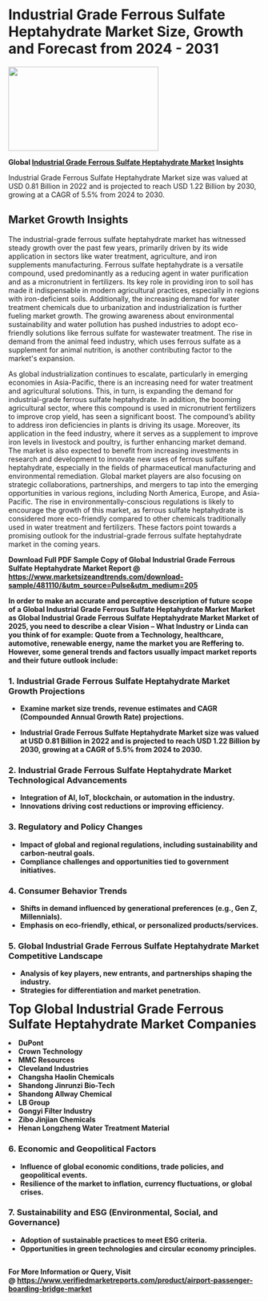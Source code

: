 <H1>Industrial Grade Ferrous Sulfate Heptahydrate Market Size, Growth and Forecast from 2024 - 2031</H1><img class="aligncenter size-medium wp-image-584254" src="https://thirdeyenews.in/wp-content/uploads/2024/09/Global-Market-Research-300x168.jpeg" alt="" width="300" height="168" /><p><strong>Global&nbsp;<a href="https://www.marketsizeandtrends.com/download-sample/481110/&amp;utm_source=Pulse&amp;utm_medium=205">Industrial Grade Ferrous Sulfate Heptahydrate Market</a> Insights</strong></p><p>Industrial Grade Ferrous Sulfate Heptahydrate Market size was valued at USD 0.81 Billion in 2022 and is projected to reach USD 1.22 Billion by 2030, growing at a CAGR of 5.5% from 2024 to 2030.</p><p><h2>Market Growth Insights</h2> <p>The industrial-grade ferrous sulfate heptahydrate market has witnessed steady growth over the past few years, primarily driven by its wide application in sectors like water treatment, agriculture, and iron supplements manufacturing. Ferrous sulfate heptahydrate is a versatile compound, used predominantly as a reducing agent in water purification and as a micronutrient in fertilizers. Its key role in providing iron to soil has made it indispensable in modern agricultural practices, especially in regions with iron-deficient soils. Additionally, the increasing demand for water treatment chemicals due to urbanization and industrialization is further fueling market growth. The growing awareness about environmental sustainability and water pollution has pushed industries to adopt eco-friendly solutions like ferrous sulfate for wastewater treatment. The rise in demand from the animal feed industry, which uses ferrous sulfate as a supplement for animal nutrition, is another contributing factor to the market's expansion.</p> <p><strong></strong></p> <p>As global industrialization continues to escalate, particularly in emerging economies in Asia-Pacific, there is an increasing need for water treatment and agricultural solutions. This, in turn, is expanding the demand for industrial-grade ferrous sulfate heptahydrate. In addition, the booming agricultural sector, where this compound is used in micronutrient fertilizers to improve crop yield, has seen a significant boost. The compound’s ability to address iron deficiencies in plants is driving its usage. Moreover, its application in the feed industry, where it serves as a supplement to improve iron levels in livestock and poultry, is further enhancing market demand. The market is also expected to benefit from increasing investments in research and development to innovate new uses of ferrous sulfate heptahydrate, especially in the fields of pharmaceutical manufacturing and environmental remediation. Global market players are also focusing on strategic collaborations, partnerships, and mergers to tap into the emerging opportunities in various regions, including North America, Europe, and Asia-Pacific. The rise in environmentally-conscious regulations is likely to encourage the growth of this market, as ferrous sulfate heptahydrate is considered more eco-friendly compared to other chemicals traditionally used in water treatment and fertilizers. These factors point towards a promising outlook for the industrial-grade ferrous sulfate heptahydrate market in the coming years.</p> <p><strong></p><p><span class=""><strong>Download Full PDF Sample Copy of Global Industrial Grade Ferrous Sulfate Heptahydrate Market Report</strong> @ <a href="https://www.marketsizeandtrends.com/download-sample/481110/&amp;utm_source=Pulse&amp;utm_medium=205" target="_blank">https://www.marketsizeandtrends.com/download-sample/481110/&amp;utm_source=Pulse&amp;utm_medium=205</a></span></p><p>In order to make an accurate and perceptive description of future scope of a Global&nbsp;Industrial Grade Ferrous Sulfate Heptahydrate Market Market as Global&nbsp;Industrial Grade Ferrous Sulfate Heptahydrate Market Market of 2025, you need to describe a clear Vision &ndash; What Industry or Linda can you think of for example: Quote from a Technology, healthcare, automotive, renewable energy, name the market you are Reffering to. However, some general trends and factors usually impact market reports and their future outlook include:</p><h3>1.&nbsp;<strong>Industrial Grade Ferrous Sulfate Heptahydrate Market Growth Projections</strong></h3><ul><li>Examine market size trends, revenue estimates and CAGR (Compounded Annual Growth Rate) projections.</li><li><p>Industrial Grade Ferrous Sulfate Heptahydrate Market size was valued at USD 0.81 Billion in 2022 and is projected to reach USD 1.22 Billion by 2030, growing at a CAGR of 5.5% from 2024 to 2030.</p></li></ul><h3>2.&nbsp;<strong>Industrial Grade Ferrous Sulfate Heptahydrate Market Technological Advancements</strong></h3><ul><li>Integration of AI, IoT, blockchain, or automation in the industry.</li><li>Innovations driving cost reductions or improving efficiency.</li></ul><h3>3.&nbsp;<strong>Regulatory and Policy Changes</strong></h3><ul><li>Impact of global and regional regulations, including sustainability and carbon-neutral goals.</li><li>Compliance challenges and opportunities tied to government initiatives.</li></ul><h3>4.&nbsp;<strong>Consumer Behavior Trends</strong></h3><ul><li>Shifts in demand influenced by generational preferences (e.g., Gen Z, Millennials).</li><li>Emphasis on eco-friendly, ethical, or personalized products/services.</li></ul><h3>5.&nbsp;<strong>Global Industrial Grade Ferrous Sulfate Heptahydrate Market Competitive Landscape</strong></h3><ul><li>Analysis of key players, new entrants, and partnerships shaping the industry.</li><li>Strategies for differentiation and market penetration.</li></ul><p data-pm-slice="1 1 []"><span style="color: inherit; font-family: inherit; font-size: 25px;">Top Global Industrial Grade Ferrous Sulfate Heptahydrate Market Companies</span></p><div class="" data-test-id=""><p><li>DuPont</li><li> Crown Technology</li><li> MMC Resources</li><li> Cleveland Industries</li><li> Changsha Haolin Chemicals</li><li> Shandong Jinrunzi Bio-Tech</li><li> Shandong Allway Chemical</li><li> LB Group</li><li> Gongyi Filter Industry</li><li> Zibo Jinjian Chemicals</li><li> Henan Longzheng Water Treatment Material</li></p></div><h3>6.&nbsp;<strong>Economic and Geopolitical Factors</strong></h3><ul><li>Influence of global economic conditions, trade policies, and geopolitical events.</li><li>Resilience of the market to inflation, currency fluctuations, or global crises.</li></ul><h3>7.&nbsp;<strong>Sustainability and ESG (Environmental, Social, and Governance)</strong></h3><ul><li>Adoption of sustainable practices to meet ESG criteria.</li><li>Opportunities in green technologies and circular economy principles.</li></ul><h2><strong style="font-size: 14px;">For More Information or Query, Visit @&nbsp;</strong><a style="background-color: #ffffff; font-size: 14px;" href="https://www.marketsizeandtrends.com/report/industrial-grade-ferrous-sulfate-heptahydrate-market/" target="_blank">https://www.verifiedmarketreports.com/product/airport-passenger-boarding-bridge-market</a></h2>
